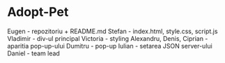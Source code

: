 # Adopt-Pet
Eugen - repozitoriu + README.md
Stefan - index.html, style.css, script.js
Vladimir - div-ul principal
Victoria - styling
Alexandru, Denis, Ciprian - aparitia pop-up-ului
Dumitru - pop-up
Iulian - setarea JSON server-ului
Daniel - team lead
